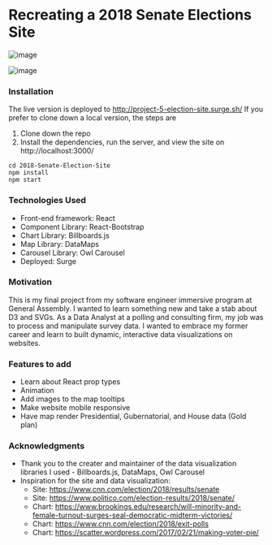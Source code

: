 # Recreating a 2018 Senate Elections Site

![image](https://user-images.githubusercontent.com/46338135/56046883-3d416080-5d12-11e9-98ca-be30b1ee56fa.png)

![image](https://user-images.githubusercontent.com/46338135/56047010-87c2dd00-5d12-11e9-80a6-cc6eb59a952c.png)

### Installation

The live version is deployed to http://project-5-election-site.surge.sh/ If you prefer to clone down a local version, the steps are

1. Clone down the repo
2. Install the dependencies, run the server, and view the site on http://localhost:3000/

```
cd 2018-Senate-Election-Site
npm install
npm start
```

### Technologies Used

- Front-end framework: React
- Component Library: React-Bootstrap
- Chart Library: Billboards.js
- Map Library: DataMaps
- Carousel Library: Owl Carousel
- Deployed: Surge

### Motivation

This is my final project from my software engineer immersive program at General Assembly. I wanted to learn something new and take a stab about D3 and SVGs. As a Data Analyst at a polling and consulting firm, my job was to process and manipulate survey data. I wanted to embrace my former career and learn to built dynamic, interactive data visualizations on websites.

### Features to add

- Learn about React prop types
- Animation
- Add images to the map tooltips
- Make website mobile responsive
- Have map render Presidential, Gubernatorial, and House data (Gold plan)

### Acknowledgments

- Thank you to the creater and maintainer of the data visualization libraries I used - Billboards.js, DataMaps, Owl Carousel
- Inspiration for the site and data visualization:
  - Site: https://www.cnn.com/election/2018/results/senate
  - Site: https://www.politico.com/election-results/2018/senate/
  - Chart: https://www.brookings.edu/research/will-minority-and-female-turnout-surges-seal-democratic-midterm-victories/
  - Chart: https://www.cnn.com/election/2018/exit-polls
  - Chart: https://scatter.wordpress.com/2017/02/21/making-voter-pie/
